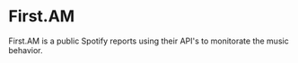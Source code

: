 # First.AM
First.AM is a public Spotify reports using their API's to monitorate the music behavior.
